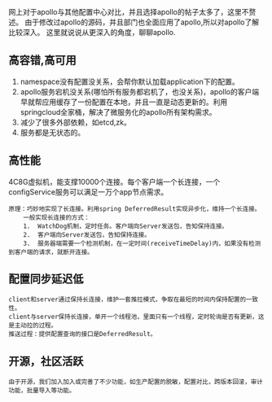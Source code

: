 网上对于apollo与其他配置中心对比，并且选择apollo的帖子太多了，这里不赘述。
由于修改过apollo的源码，并且部门也全面应用了apollo,所以对apollo了解比较深入。
这里就说说从更深入的角度，聊聊apollo.

## 高容错,高可用
1. namespace没有配置没关系，会帮你默认加载application下的配置。
2. apollo服务宕机没关系(哪怕所有服务都宕机了，也没关系)，apollo的客户端早就帮应用缓存了一份配置在本地，并且一直是动态更新的。利用springcloud全家桶，解决了微服务化的apollo所有架构需求。
3. 减少了很多外部依赖，如etcd,zk。
4. 服务都是无状态的。
## 高性能
4C8G虚拟机，能支撑10000个连接。每个客户端一个长连接，一个configService服务可以满足一万个app节点需求。
	
	
	原理：巧妙地实现了长连接。利用spring DeferredResult实现异步化，维持一个长连接。
		一般实现长连接的方式：
		1. 	WatchDog机制，定时任务。客户端向Server发送包，告知保持连接。
		2. 	客户端向Server发送包，告知保持连接。
		3. 	服务器端需要一个检测机制，在一定时间(receiveTimeDelay)内，如果没有检测到客户端的请求，就断开连接。
		
## 配置同步延迟低
	client和server通过保持长连接，维护一套推拉模式，争取在最短的时间内保持配置的一致性。
	client与server保持长连接，单开一个线程池，里面只有一个线程，定时轮询是否有更新，这是主动拉的过程。
	推送过程：提供配置查询的接口是DeferredResult。
## 开源，社区活跃
	由于开源，我们加入加入或完善了不少功能，如生产配置的脱敏，配置对比，跨版本回滚，审计功能，批量导入等功能。